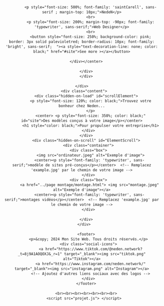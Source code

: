 <!DOCTYPE html>
<html lang="en">
<head>
    <meta charset="UTF-8">
    <meta name="viewport" content="width=device-width, initial-scale=1.0">
    <title>Projet</title>
    <link rel="stylesheet" href="projet.css"/>
    <style>
        @font-face {
            font-family: 'saintCarell';
            src: url('./fonts/SaintCarell.otf');
        }
        @font-face {
            font-family: 'typewriter';
            src: url('./fonts/Typewriter.otf');
        }
        @font-face {
            font-family: 'bright';
            src: url('./fonts/bright.otf');
        }
    </style>
</head>
<body>
      <div class="parallax-container">
        <div class="hidden-element" id="animatedElement">
        <div class="parallax"></div>
        <div class="content">
            <center> <div style="margin-top: 150px;" id="presentation">
              
            <p style="font-size: 500%; font-family: 'saintCarell', sans-serif ; margin-top: 10px;">NedeN</p>
            <br>
            <p style="font-size: 200%; margin-top: -90px; font-family: 'typewriter', sans-serif;">Web Designer</p>
            <br>
            <button style="font-size: 250%; background-color: pink; border: 3px solid palevioletred; border-radius: 10px; font-family: 'bright', sans-serif;  "><a style="text-decoration-line: none; color: black;" href="#site">See more ></a></button>
            
        </div></center>
      
        </div>
        </div>
    
    </div>
      <div class="content">
        <div class="hidden-on-load" id="scrollElement">
            <p style="font-size: 120%; color: black;">Trouvez votre bonheur chez Neden...
            </p>
            <center> <p style="font-size: 350%; color: black;" id="site">Des modèles conçus à votre image</p></center>
            <h1 style="color: black;">Pour propulser votre entreprise</h1>
          </div>
        </div>
        <div class="hidden-on-scroll" id="ElementScroll">
          <div class="container">
          <div class="box">
            <img src="ordinateur.jpeg" alt="Exemple d'image">
           <center><p style="font-family: 'typewriter', sans-serif;">modèle de sites pré-conçus</p></center>  <!-- Remplacez 'example.jpg' par le chemin de votre image -->
          </div>
          <div class="box">
           <a href="../page montage/montage.html"> <img src="montage.jpeg" alt="Exemple d'image"></a>
           <center><p style="font-family: 'typewriter', sans-serif;">montages vidéos</p></center>  <!-- Remplacez 'example.jpg' par le chemin de votre image -->
          </div>
       
        </div>
      </div>
      
        <footer>
          <p>&copy; 2024 Mon Site Web. Tous droits réservés.</p>
          <div class="social-icons">
            <a href="https://www.tiktok.com/@neden.network?_t=8j9A1AOQOXJ&_r=1" target="_blank"><img src="tiktok.png" alt="Tiktok"></a>
            <a href="https://www.instagram.com/neden.network/" target="_blank"><img src="instagram.png" alt="Instagram"></a>
            <!-- Ajoutez d'autres liens sociaux avec des logos -->
          </div>
        </footer>
     
        <br><br><br><br><br><br><br>
      <script src="projet.js"> </script>
   
     
</body>
</html>



